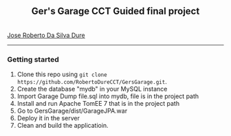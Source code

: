 
<h2 align="center">Ger's Garage CCT Guided final project</h2>

<br />
<a href="https://github.com/RobertoDureCCT/" >Jose Roberto Da Silva Dure</a>
<br />

<hr />

### Getting started

1. Clone this repo using `git clone https://github.com/RobertoDureCCT/GersGarage.git`.
2. Create the database "mydb" in your MySQL instance
3. Import Garage Dump file.sql into mydb, file is in the project path
4. Install and run Apache TomEE 7 that is in the project path
5. Go to GersGarage/dist/GarageJPA.war
6. Deploy it in the server
7. Clean and build the applicatioin.
